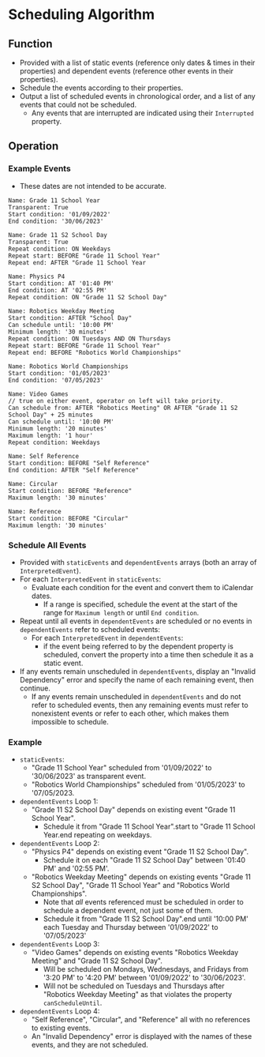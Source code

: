 # Scheduling Algorithm

## Function
* Provided with a list of static events (reference only dates & times in their properties) and dependent events (reference other events in their properties).
* Schedule the events according to their properties.
* Output a list of scheduled events in chronological order, and a list of any events that could not be scheduled.
	* Any events that are interrupted are indicated using their `Interrupted` property.

## Operation
### Example Events
* These dates are not intended to be accurate.
```
Name: Grade 11 School Year
Transparent: True
Start condition: '01/09/2022'
End condition: '30/06/2023'

Name: Grade 11 S2 School Day
Transparent: True
Repeat condition: ON Weekdays
Repeat start: BEFORE "Grade 11 School Year"
Repeat end: AFTER "Grade 11 School Year

Name: Physics P4
Start condition: AT '01:40 PM'
End condition: AT '02:55 PM'
Repeat condition: ON "Grade 11 S2 School Day"

Name: Robotics Weekday Meeting
Start condition: AFTER "School Day"
Can schedule until: '10:00 PM'
Minimum length: '30 minutes'
Repeat condition: ON Tuesdays AND ON Thursdays
Repeat start: BEFORE "Grade 11 School Year"
Repeat end: BEFORE "Robotics World Championships"

Name: Robotics World Championships
Start condition: '01/05/2023'
End condition: '07/05/2023'

Name: Video Games
// true on either event, operator on left will take priority.
Can schedule from: AFTER "Robotics Meeting" OR AFTER "Grade 11 S2 School Day" + 25 minutes
Can schedule until: '10:00 PM'
Minimum length: '20 minutes'
Maximum length: '1 hour'
Repeat condition: Weekdays

Name: Self Reference
Start condition: BEFORE "Self Reference"
End condition: AFTER "Self Reference"

Name: Circular
Start condition: BEFORE "Reference"
Maximum length: '30 minutes'

Name: Reference
Start condition: BEFORE "Circular"
Maximum length: '30 minutes'
```

### Schedule All Events
* Provided with `staticEvents` and `dependentEvents` arrays (both an array of `InterpretedEvent`).
* For each `InterpretedEvent` in `staticEvents`:
	* Evaluate each condition for the event and convert them to iCalendar dates.
		* If a range is specified, schedule the event at the start of the range for `Maximum length` or until `End condition`.
* Repeat until all events in `dependentEvents` are scheduled or no events in `dependentEvents` refer to scheduled events:
	* For each `InterpretedEvent` in `dependentEvents`:
		* if the event being referred to by the dependent property is scheduled, convert the property into a time then schedule it as a static event.
* If any events remain unscheduled in `dependentEvents`, display an "Invalid Dependency" error and specify the name of each remaining event, then continue.
	* If any events remain unscheduled in `dependentEvents` and do not refer to scheduled events, then any remaining events must refer to nonexistent events or refer to each other, which makes them impossible to schedule.

### Example
* `staticEvents`:
	* "Grade 11 School Year" scheduled from '01/09/2022' to '30/06/2023' as transparent event.
	* "Robotics World Championships" scheduled from '01/05/2023' to '07/05/2023.
* `dependentEvents` Loop 1:
	* "Grade 11 S2 School Day" depends on existing event "Grade 11 School Year".
		* Schedule it from "Grade 11 School Year".start to "Grade 11 School Year.end repeating on weekdays.
* `dependentEvents` Loop 2:
	* "Physics P4" depends on existing event "Grade 11 S2 School Day".
		* Schedule it on each "Grade 11 S2 School Day" between '01:40 PM' and '02:55 PM'.
	* "Robotics Weekday Meeting" depends on existing events "Grade 11 S2 School Day", "Grade 11 School Year" and "Robotics World Championships".
		* Note that *all* events referenced must be scheduled in order to schedule a dependent event, not just some of them.
		* Schedule it from "Grade 11 S2 School Day".end until '10:00 PM' each Tuesday and Thursday between '01/09/2022' to '07/05/2023'
* `dependentEvents` Loop 3:
	* "Video Games" depends on existing events "Robotics Weekday Meeting" and "Grade 11 S2 School Day".
		* Will be scheduled on Mondays, Wednesdays, and Fridays from '3:20 PM' to '4:20 PM' between '01/09/2022' to '30/06/2023'.
		* Will not be scheduled on Tuesdays and Thursdays after "Robotics Weekday Meeting" as that violates the property `canScheduleUntil`.
* `dependentEvents` Loop 4:
	* "Self Reference", "Circular", and "Reference" all with no references to existing events.
	* An "Invalid Dependency" error is displayed with the names of these events, and they are not scheduled.
